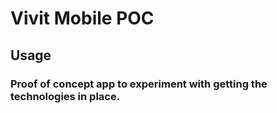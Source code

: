 # Vivit Mobile POC

## Usage

### Proof of concept app to experiment with getting the technologies in place.


